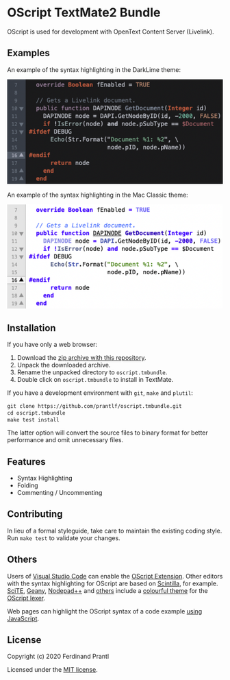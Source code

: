 # OScript TextMate2 Bundle

OScript is used for development with OpenText Content Server (Livelink).

## Examples

An example of the syntax highlighting in the DarkLime theme:

![Dark](images/dark.png)

An example of the syntax highlighting in the Mac Classic theme:

![Light](images/light.png)

## Installation

If you have only a web browser:

1. Download the [zip archive with this repository].
2. Unpack the downloaded archive.
3. Rename the unpacked directory to `oscript.tmbundle`.
4. Double click on `oscript.tmbundle` to install in TextMate.

If you have a development environment with `git`, `make` and `plutil`:

```
git clone https://github.com/prantlf/oscript.tmbundle.git
cd oscript.tmbundle
make test install
```

The latter option will convert the source files to binary format for better performance and omit unnecessary files.

## Features

* Syntax Highlighting
* Folding
* Commenting / Uncommenting

## Contributing

In lieu of a formal styleguide, take care to maintain the existing coding
style. Run `make test` to validate your changes.

## Others

Users of [Visual Studio Code] can enable the [OScript Extension]. Other editors with the syntax highlighting for OScript are based on [Scintilla], for example. [SciTE], [Geany], [Nodepad++] and [others] include a [colourful theme] for the [OScript lexer].

Web pages can highlight the OScript syntax of a code example [using JavaScript].

## License

Copyright (c) 2020 Ferdinand Prantl

Licensed under the [MIT license].

[zip archive with this repository]: https://github.com/prantlf/oscript.tmbundle/archive/master.zip
[Visual Studio Code]: https://code.visualstudio.com/
[OScript Extension]: https://marketplace.visualstudio.com/items?itemName=prantlf.vscode-oscript
[Scintilla]: https://scintilla.org/
[SciTE]: https://www.scintilla.org/SciTE.html
[colourful theme]: https://sourceforge.net/p/scintilla/scite/ci/default/tree/src/oscript.properties
[OScript lexer]: https://sourceforge.net/p/scintilla/code/ci/default/tree/lexers/LexOScript.cxx
[Geany]: https://www.geany.org/
[Nodepad++]: https://notepad-plus-plus.org/
[others]: https://www.scintilla.org/ScintillaRelated.html
[using JavaScript]: http://prantlf.blogspot.com/2012/07/oscript-syntax-highlighting-in-pure.html
[MIT license]: ./LICENSE
